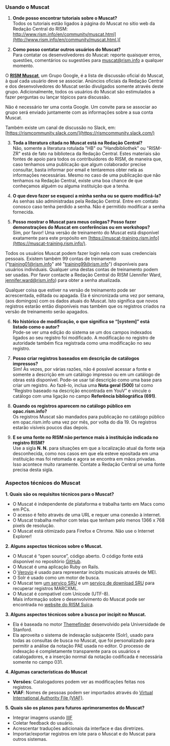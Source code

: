 ### Usando o Muscat

1. **Onde posso encontrar tutoriais sobre o Muscat?**  
Todos os tutoriais estão ligados à página do Muscat no sítio web da Redação Central do RISM: [http://www.rism.info/en/community/muscat.html](http://www.rism.info/en/community/muscat.html.)[  
](http://www.rism.info/en/community/muscat.html.)
  
2. **Como posso contatar outros usuários do Muscat?**  
Para contatar os desenvolvedores do Muscat: reporte quaisquer erros, questões, comentários ou sugestões para muscat@rism.info a qualquer momento.  
   
O **[RISM Muscat](https://groups.google.com/forum/#!forum/rism-muscat)**, um Grupo Google, é a lista de discussão oficial do Muscat, à qual cada usuário deve se associar. Anúncios oficiais da Redação Central e dos desenvolvedores do Muscat serão divulgados somente através deste grupo. Adicionalmente, todos os usuários do Muscat são estimulados a fazer perguntas ou lançar tópicos para discussão.   
  
Não é necessário ter uma conta Google. Um convite para se associar ao grupo será enviado juntamente com as informações sobre a sua conta Muscat.  
  
Também existe um canal de discussão no Slack, em:   
[https://rismcommunity.slack.com/](https://rismcommunity.slack.com/)  
  
3. **Toda a literatura citada no Muscat está na Redação Central?**  
Não, somente a literatura rotulada "HB" ou "Handbibliothek" ou "RISM-ZR" está de fato na biblioteca da Redação Central. Estes materiais são fontes de apoio para todos os contribuidores do RISM, de maneira que, caso tenhamos uma publicação que algum colaborador precise consultar, basta informar por email e tentaremos obter nela as informações necessárias. Mesmo no caso de uma publicação que não tenhamos na Redação Central, existe uma boa chance de que conheçamos alguém ou alguma instituição que a tenha.   
  
4. **O que devo fazer se esqueci a minha senha ou se quero modificá-la?**  
As senhas são administradas pela Redação Central. Entre em contato conosco caso tenha perdido a senha. Não é permitido modificar a senha fornecida.  
  
5. **Posso mostrar o Muscat para meus colegas? Posso fazer demonstrações do Muscat em conferências ou em workshops?**  
Sim, por favor! Uma versão de treinamento do Muscat está disponível exatamente para este propósito em [https://muscat-training.rism.info](https://muscat-training.rism.info/).   
  
Todos os usuários Muscat podem fazer login nela com suas credenciais pessoais. Existem também 99 contas de treinamento ("training01@rism.info" até "training99@rism.info") disponíveis para usuários individuais. Qualquer uma destas contas de treinamento podem ser usadas. Por favor contacte a Redação Central do RISM (Jennifer Ward, jennifer.ward@rism.info) para obter a senha atualizada.  
  
Qualquer coisa que estiver na versão de treinamento pode ser acrescentada, editada ou apagada. Ela é sincronizada uma vez por semana, (aos domingos) com os dados atuais do Muscat. Isto significa que novos registros estarão então disponíveis mas também que os registros criados na versão de treinamento serão apagados.   
  
6. **No histórico de modificação, o que significa se “[system]” está listado como o autor?**  
Pode-se ver uma edição do sistema se um dos campos indexados ligados ao seu registro foi modificado. A modificação no registro de autoridade também fica registrada como uma modificação no seu registro.  
  
7. **Posso criar registros baseados em descrição de catálogos impressos?**  
Sim! Às vezes, por várias razões, não é possível acessar a fonte e somente a descrição em um catálogo impresso ou em um catálogo de obras está disponível. Pode-se usar tal descrição como uma base para criar um registro. Ao fazê-lo, inclua uma **Nota geral (500)** tal como “Registro baseado na descrição encontrada em YouV” e vincule o catálogo com uma ligação no campo **Referência bibliográfica (691)**.
  
8. **Quando os registros aparecem no catálogo público em opac.rism.info?**  
Os registros Muscat são mandados para publicação no catálogo público em  opac.rism.info uma vez por mês, por volta do dia 19. Os registros estarão visíveis poucos dias depois.
  
9. **E se uma fonte no RISM não pertence mais à instituição indicada no registro RISM?**  
Use a sigla **N. N.** para situações em que a localização atual da fonte seja desconhecida, como nos casos em que ela esteve epositada em uma instituição mas foi retomada e agora se encontra em mãos privadas. Isso acontece muito raramente. Contate a Redação Central se uma fonte precisa desta sigla.

### Aspectos técnicos do Muscat
**1. Quais são os requisitos técnicos para o Muscat?**  

- O Muscat é independente de plataforma e trabalha tanto em Macs como em PCs.
- O acesso é feito através de uma URL e requer uma conexão à internet.
- O Muscat trabalha melhor com telas que tenham pelo menos 1366 x 768 pixels de resolução.
- O Muscat está otimizado para Firefox e Chrome. Não use o Internet Explorer!   

**2. Alguns aspectos técnicos sobre o Muscat.**

- O Muscat é “open source”, código aberto. O código fonte está disponível no repositório [GitHub](https://github.com/rism-ch/muscat).
- O Muscat é uma aplicação Ruby on Rails.
- O [Verovio](http://www.verovio.org/pae-examples.xhtml) é usado para representar incipits musicais através de MEI. 
- O Solr é usado como um motor de busca.
- O Muscat tem [um serviço SRU](https://github.com/rism-ch/muscat/wiki/SRU) e um [serviço de download SRU](https://github.com/rism-international/sru-downloader) para recuperar registros MARCXML.
- O Muscat é compatível com Unicode (UTF-8).  
Mais informação sobre o desenvolvimento do Muscat pode ser encontrada no [website do RISM Suíça](http://rism-ch.org/infrastructure/muscat.html?locale=en).   

**3. Alguns aspectos técnicos sobre a busca por incipit no Muscat.**

- Ela é baseada no motor [Themefinder](http://www.themefinder.org/) desenvolvido pela Universidade de Stanford. 
- Ela aproveita o sistema de indexação subjacente (Solr), usado para todas as consultas de busca no Muscat, que foi personalizado para permitir a análise da notação PAE usada no editor. O processo de indexação é completamente transparente para os usuários e catalogadores, e a inserção normal da notação codificada é necessária somente no campo 031.  

**4. Algumas características do Muscat**

- **Versões**: Catalogadores podem ver as modificações feitas nos registros.
- **VIAF**: Nomes de pessoas podem ser importados através do [Virtual International Authority File (VIAF)](https://viaf.org/). 

**5. Quais são os planos para futuros aprimoramentos do Muscat?**

- Integrar imagens usando [IIIF](http://iiif.io/)   
- Coletar feedback do usuário.
- Acrescentar traduções adicionais da interface e das diretrizes.
- Importar/exportar registros em lote para o Muscat e do Muscat para outros sistemas.